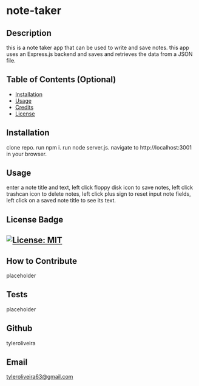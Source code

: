 # note-taker
## Description
this is a note taker app that can be used to write and save notes. this app uses an Express.js backend and saves and retrieves the data from a JSON file.
## Table of Contents (Optional)
- [Installation](#installation)
- [Usage](#usage)
- [Credits](#credits)
- [License](#license)
## Installation
clone repo. run npm i. run node server.js. navigate to http://localhost:3001 in your browser. 
## Usage
enter a note title and text, left click floppy disk icon to save notes, left click trashcan icon to delete notes, left click plus sign to reset input note fields, left click on a saved note title to see its text.
## License Badge
[![License: MIT](https://img.shields.io/badge/License-MIT-yellow.svg)](https://opensource.org/licenses/MIT)
---
## How to Contribute
placeholder
## Tests
placeholder
## Github
tyleroliveira
## Email
tyleroliveira63@gmail.com